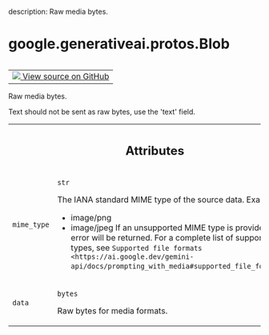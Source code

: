 description: Raw media bytes.

<div itemscope itemtype="http://developers.google.com/ReferenceObject">
<meta itemprop="name" content="google.generativeai.protos.Blob" />
<meta itemprop="path" content="Stable" />
</div>

# google.generativeai.protos.Blob

<!-- Insert buttons and diff -->

<table class="tfo-notebook-buttons tfo-api nocontent" align="left">
<td>
  <a target="_blank" href="https://github.com/googleapis/google-cloud-python/tree/main/packages/google-ai-generativelanguage/google/ai/generativelanguage_v1beta/types/content.py#L208-L233">
    <img src="https://www.tensorflow.org/images/GitHub-Mark-32px.png" />
    View source on GitHub
  </a>
</td>
</table>



Raw media bytes.

<!-- Placeholder for "Used in" -->

Text should not be sent as raw bytes, use the 'text' field.



<!-- Tabular view -->
 <table class="responsive fixed orange">
<colgroup><col width="214px"><col></colgroup>
<tr><th colspan="2"><h2 class="add-link">Attributes</h2></th></tr>

<tr>
<td>

`mime_type`<a id="mime_type"></a>

</td>
<td>

`str`

The IANA standard MIME type of the source data. Examples:

-  image/png
-  image/jpeg If an unsupported MIME type is provided, an
   error will be returned. For a complete list of supported
   types, see `Supported file
   formats <https://ai.google.dev/gemini-api/docs/prompting_with_media#supported_file_formats>`__.

</td>
</tr><tr>
<td>

`data`<a id="data"></a>

</td>
<td>

`bytes`

Raw bytes for media formats.

</td>
</tr>
</table>



